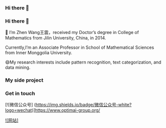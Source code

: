 ### Hi there 👋

<!--
**tingtingv/tingtingv** is a ✨ _special_ ✨ repository because its `README.md` (this file) appears on your GitHub profile.

Here are some ideas to get you started:

- 🔭 I’m currently working on ...
- 🌱 I’m currently learning ...
- 👯 I’m looking to collaborate on ...
- 🤔 I’m looking for help with ...
- 💬 Ask me about ...
- 📫 How to reach me: ...
- 😄 Pronouns: ...
- ⚡ Fun fact: ...
-->
### Hi there 👋
🌱 I’m Zhen Wang王震，received my Doctor’s degree in College of Mathematics from Jilin University, China, in 2014.  

Currently,I’m an Associate Professor in School of Mathematical Sciences from Inner Monggolia University. 
   
😄My research interests include pattern recognition, text categorization, and data mining.

### My side project


### Get in touch
[![微信公众号] (https://img.shields.io/badge/微信公众号-white?logo=wechat)]https://www.optimai-group.org/

[![网站]](https://www.optimai-group.org/)

